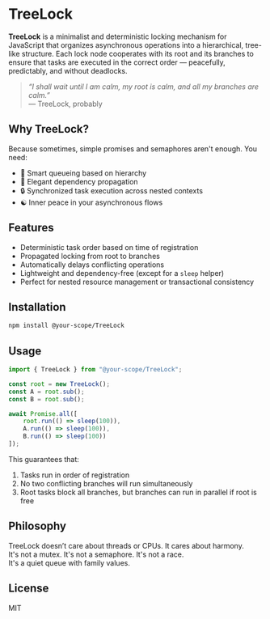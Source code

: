 # TreeLock

**TreeLock** is a minimalist and deterministic locking mechanism for JavaScript that organizes asynchronous operations into a hierarchical, tree-like structure. Each lock node cooperates with its root and its branches to ensure that tasks are executed in the correct order — peacefully, predictably, and without deadlocks.

> _“I shall wait until I am calm, my root is calm, and all my branches are calm.”_  
> — TreeLock, probably

## Why TreeLock?

Because sometimes, simple promises and semaphores aren't enough. You need:

- 🧠 Smart queueing based on hierarchy  
- 🌿 Elegant dependency propagation  
- 🔒 Synchronized task execution across nested contexts  
- ☯️ Inner peace in your asynchronous flows

## Features

- Deterministic task order based on time of registration
- Propagated locking from root to branches
- Automatically delays conflicting operations
- Lightweight and dependency-free (except for a `sleep` helper)
- Perfect for nested resource management or transactional consistency

## Installation

```bash
npm install @your-scope/TreeLock
```

## Usage

```js
import { TreeLock } from "@your-scope/TreeLock";

const root = new TreeLock();
const A = root.sub();
const B = root.sub();

await Promise.all([
    root.run(() => sleep(100)),
    A.run(() => sleep(100)),
    B.run(() => sleep(100))
]);
```

This guarantees that:
1. Tasks run in order of registration
2. No two conflicting branches will run simultaneously
3. Root tasks block all branches, but branches can run in parallel if root is free

## Philosophy

TreeLock doesn’t care about threads or CPUs. It cares about harmony.  
It's not a mutex. It's not a semaphore. It's not a race.  
It's a quiet queue with family values.

## License

MIT